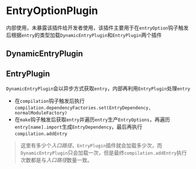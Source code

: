 # EntryOptionPlugin

内部使用，未暴露该插件给开发者使用，该插件主要用于在`entryOption`钩子触发后根据`entry`的类型加载`DynamicEntryPlugin`和`EntryPlugin`两个插件

## DynamicEntryPlugin
## EntryPlugin

`DynamicEntryPlugin`会以异步方式获取`entry`，内部再利用`EntryPlugin`处理`entry`

- 在`compilation`钩子触发后执行`compilation.dependencyFactories.set(EntryDependency, normalModuleFactory)`
- 在`make`钩子触发后获取`entry`并遍历`entry`生产`EntryOptions`，再遍历`entry[name].import`生成`EntryDependency`，最后再执行`compilation.addEntry`

> 这里有多少个*入口路径*，`EntryPlugin`插件就会加载多少次，而`DynamicEntryPlugin`只会加载一次，但是最终`compilation.addEntry`执行次数都是与*入口路径*数量一致。
